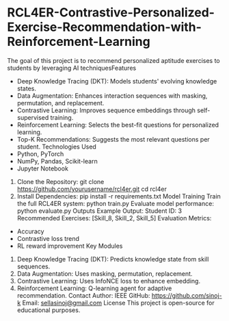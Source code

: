 # RCL4ER-Contrastive-Personalized-Exercise-Recommendation-with-Reinforcement-Learning
The goal of this project is to recommend personalized aptitude exercises to students by leveraging AI techniquesFeatures
- Deep Knowledge Tracing (DKT): Models students' evolving knowledge states.
- Data Augmentation: Enhances interaction sequences with masking, permutation, and replacement.
- Contrastive Learning: Improves sequence embeddings through self-supervised training.
- Reinforcement Learning: Selects the best-fit questions for personalized learning.
- Top-K Recommendations: Suggests the most relevant questions per student.
Technologies Used
- Python, PyTorch
- NumPy, Pandas, Scikit-learn
- Jupyter Notebook
1. Clone the Repository:
git clone https://github.com/yourusername/rcl4er.git
cd rcl4er
2. Install Dependencies:
pip install -r requirements.txt
Model Training
Train the full RCL4ER system:
python train.py
Evaluate model performance:
python evaluate.py
Outputs
Example Output:
Student ID: 3
Recommended Exercises: [Skill_8, Skill_2, Skill_5]
Evaluation Metrics:
- Accuracy
- Contrastive loss trend
- RL reward improvement
Key Modules
1. Deep Knowledge Tracing (DKT): Predicts knowledge state from skill sequences.
2. Data Augmentation: Uses masking, permutation, replacement.
3. Contrastive Learning: Uses InfoNCE loss to enhance embedding.
4. Reinforcement Learning: Q-learning agent for adaptive recommendation.
Contact
Author: IEEE
GitHub: https://github.com/sinoj-k
Email: sellasinoj@gmail.com
License
This project is open-source for educational purposes.
